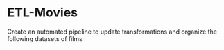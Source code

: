 # ETL-Movies
Create an automated pipeline to update transformations and organize the following datasets of films 
